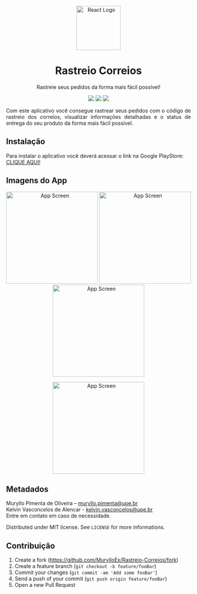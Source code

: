 <p align="center">
  <a href="https://reactnative.dev/" target="blank"><img src="https://i.imgur.com/HPX7AP1.png" width="120" alt="React Logo" /></a>
</p>
<h1 align="center">Rastreio Correios</h1>
<p align="center">Rastreie seus pedidos da forma mais fácil possível!</p>

<p align="center">
  <img src="https://badgen.net/badge/icon/googleplay/green?icon=googleplay&label"/>
  <img src="https://badgen.net/badge/license/MIT/blue?icon=label"/>
  <img src="https://badgen.net/badge/author/MurylloEx/red?icon=label"/>
</p>

<p align="justify">
  Com este aplicativo você consegue rastrear seus pedidos com o código de rastreio dos correios, visualizar informações detalhadas e o status de entrega do seu produto da forma mais fácil possível.
</p>

## Instalação

Para instalar o aplicativo você deverá acessar o link na Google PlayStore: [CLIQUE AQUI!](https://play.google.com/store/apps/details?id=br.com.app.rastreiocorreios)

## Imagens do App

<p align="center">
  <img src="https://i.imgur.com/oYBiEqV.png" width="250" alt="App Screen" />
  <img src="https://i.imgur.com/gfzWX6x.png" width="250" alt="App Screen" />
  <img src="https://i.imgur.com/BX7H62q.png" width="250" alt="App Screen" />
</p>

<p align="center">
  <img src="https://i.imgur.com/Umc681R.png" width="250" alt="App Screen" />
</p>

## Metadados

Muryllo Pimenta de Oliveira – muryllo.pimenta@upe.br<br>
Kelvin Vasconcelos de Alencar - kelvin.vasconcelos@upe.br<br>
Entre em contato em caso de necessidade.

Distributed under MIT license. See ``LICENSE`` for more informations.

## Contribuição

1. Create a fork (<https://github.com/MurylloEx/Rastreio-Correios/fork>)
2. Create a feature branch (`git checkout -b feature/fooBar`)
3. Commit your changes (`git commit -am 'Add some fooBar'`)
4. Send a push of your commit (`git push origin feature/fooBar`)
5. Open a new Pull Request
